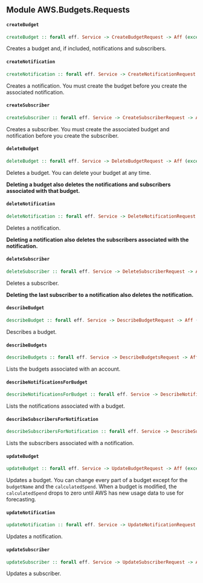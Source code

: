 ## Module AWS.Budgets.Requests

#### `createBudget`

``` purescript
createBudget :: forall eff. Service -> CreateBudgetRequest -> Aff (exception :: EXCEPTION | eff) CreateBudgetResponse
```

<p>Creates a budget and, if included, notifications and subscribers. </p>

#### `createNotification`

``` purescript
createNotification :: forall eff. Service -> CreateNotificationRequest -> Aff (exception :: EXCEPTION | eff) CreateNotificationResponse
```

<p>Creates a notification. You must create the budget before you create the associated notification.</p>

#### `createSubscriber`

``` purescript
createSubscriber :: forall eff. Service -> CreateSubscriberRequest -> Aff (exception :: EXCEPTION | eff) CreateSubscriberResponse
```

<p>Creates a subscriber. You must create the associated budget and notification before you create the subscriber.</p>

#### `deleteBudget`

``` purescript
deleteBudget :: forall eff. Service -> DeleteBudgetRequest -> Aff (exception :: EXCEPTION | eff) DeleteBudgetResponse
```

<p>Deletes a budget. You can delete your budget at any time.</p> <p> <b>Deleting a budget also deletes the notifications and subscribers associated with that budget.</b> </p>

#### `deleteNotification`

``` purescript
deleteNotification :: forall eff. Service -> DeleteNotificationRequest -> Aff (exception :: EXCEPTION | eff) DeleteNotificationResponse
```

<p>Deletes a notification.</p> <p> <b>Deleting a notification also deletes the subscribers associated with the notification.</b> </p>

#### `deleteSubscriber`

``` purescript
deleteSubscriber :: forall eff. Service -> DeleteSubscriberRequest -> Aff (exception :: EXCEPTION | eff) DeleteSubscriberResponse
```

<p>Deletes a subscriber.</p> <p> <b>Deleting the last subscriber to a notification also deletes the notification.</b> </p>

#### `describeBudget`

``` purescript
describeBudget :: forall eff. Service -> DescribeBudgetRequest -> Aff (exception :: EXCEPTION | eff) DescribeBudgetResponse
```

<p>Describes a budget.</p>

#### `describeBudgets`

``` purescript
describeBudgets :: forall eff. Service -> DescribeBudgetsRequest -> Aff (exception :: EXCEPTION | eff) DescribeBudgetsResponse
```

<p>Lists the budgets associated with an account.</p>

#### `describeNotificationsForBudget`

``` purescript
describeNotificationsForBudget :: forall eff. Service -> DescribeNotificationsForBudgetRequest -> Aff (exception :: EXCEPTION | eff) DescribeNotificationsForBudgetResponse
```

<p>Lists the notifications associated with a budget.</p>

#### `describeSubscribersForNotification`

``` purescript
describeSubscribersForNotification :: forall eff. Service -> DescribeSubscribersForNotificationRequest -> Aff (exception :: EXCEPTION | eff) DescribeSubscribersForNotificationResponse
```

<p>Lists the subscribers associated with a notification.</p>

#### `updateBudget`

``` purescript
updateBudget :: forall eff. Service -> UpdateBudgetRequest -> Aff (exception :: EXCEPTION | eff) UpdateBudgetResponse
```

<p>Updates a budget. You can change every part of a budget except for the <code>budgetName</code> and the <code>calculatedSpend</code>. When a budget is modified, the <code>calculatedSpend</code> drops to zero until AWS has new usage data to use for forecasting.</p>

#### `updateNotification`

``` purescript
updateNotification :: forall eff. Service -> UpdateNotificationRequest -> Aff (exception :: EXCEPTION | eff) UpdateNotificationResponse
```

<p>Updates a notification.</p>

#### `updateSubscriber`

``` purescript
updateSubscriber :: forall eff. Service -> UpdateSubscriberRequest -> Aff (exception :: EXCEPTION | eff) UpdateSubscriberResponse
```

<p>Updates a subscriber.</p>


